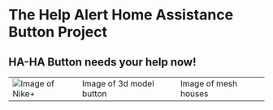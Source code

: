 # The Help Alert Home Assistance Button Project

## HA-HA Button needs your help now!

| | | |
|--|--|--|
|![Image of Nike+](http://spectrum.ieee.org/image/MjgwMTI1MQ.jpeg)|Image of 3d model button|Image of mesh houses|

